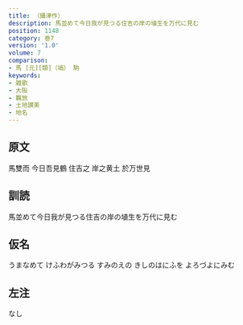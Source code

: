 ```yaml
---
title: （攝津作）
description: 馬並めて今日我が見つる住吉の岸の埴生を万代に見む
position: 1148
category: 巻7
version: '1.0'
volume: 7
comparison:
- 馬 [元][類]（塙） 駒
keywords:
- 雑歌
- 大阪
- 羈旅
- 土地讃美
- 地名
---
```


## 原文

馬雙而 今日吾見鶴 住吉之 岸之黄土 於万世見

## 訓読

馬並めて今日我が見つる住吉の岸の埴生を万代に見む

## 仮名

うまなめて けふわがみつる すみのえの きしのはにふを よろづよにみむ

## 左注

なし
